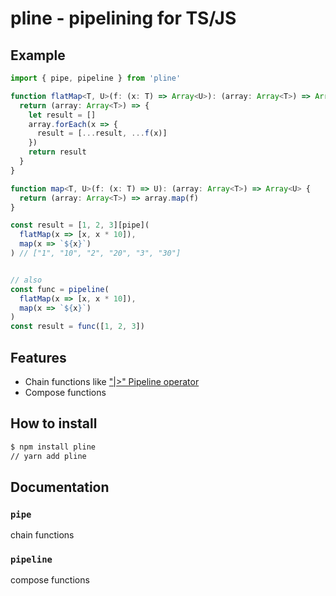 # pline - pipelining for TS/JS

## Example

```typescript
import { pipe, pipeline } from 'pline'

function flatMap<T, U>(f: (x: T) => Array<U>): (array: Array<T>) => Array<U> {
  return (array: Array<T>) => {
    let result = []
    array.forEach(x => {
      result = [...result, ...f(x)]
    })
    return result
  }
}

function map<T, U>(f: (x: T) => U): (array: Array<T>) => Array<U> {
  return (array: Array<T>) => array.map(f)
}

const result = [1, 2, 3][pipe](
  flatMap(x => [x, x * 10]),
  map(x => `${x}`)
) // ["1", "10", "2", "20", "3", "30"]


// also
const func = pipeline(
  flatMap(x => [x, x * 10]), 
  map(x => `${x}`)
)
const result = func([1, 2, 3])
```

## Features

- Chain functions like ["|>" Pipeline operator](https://github.com/tc39/proposal-pipeline-operator)
- Compose functions

## How to install
```sh
$ npm install pline
// yarn add pline
```

## Documentation

### `pipe`

chain functions

### `pipeline`

compose functions
